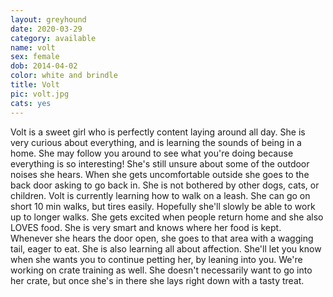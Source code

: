 ```yaml
---
layout: greyhound
date: 2020-03-29
category: available
name: volt
sex: female
dob: 2014-04-02
color: white and brindle
title: Volt
pic: volt.jpg
cats: yes
---
```

Volt is a sweet girl who is perfectly content laying around all day. She is very curious about everything, and is learning the sounds of being in a home. She may follow you around to see what you're doing because everything is so interesting! She's still unsure about some of the outdoor noises she hears. When she gets uncomfortable outside she goes to the back door asking to go back in. She is not bothered by other dogs, cats, or children.
Volt is currently learning how to walk on a leash. She can go on short 10 min walks, but tires easily. Hopefully she'll slowly be able to work up to longer walks. She gets excited when people return home and she also LOVES food. She is very smart and knows where her food is kept. Whenever she hears the door open, she goes to that area with a wagging tail, eager to eat. 
She is also learning all about affection. She'll let you know when she wants you to continue petting her, by leaning into you. We're working on crate training as well. She doesn't necessarily want to go into her crate, but once she's in there she lays right down with a tasty treat.


